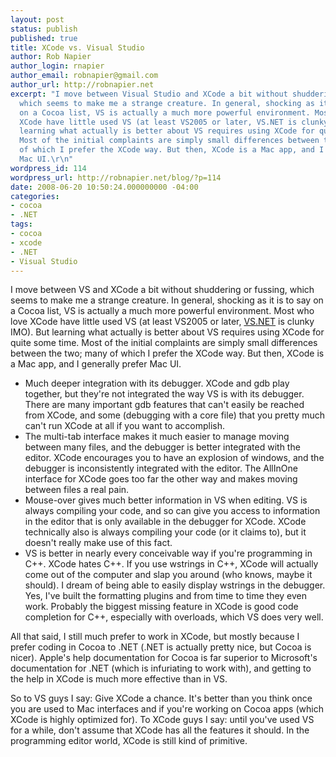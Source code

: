 ```yaml
---
layout: post
status: publish
published: true
title: XCode vs. Visual Studio
author: Rob Napier
author_login: rnapier
author_email: robnapier@gmail.com
author_url: http://robnapier.net
excerpt: "I move between Visual Studio and XCode a bit without shuddering or fussing,
  which seems to make me a strange creature. In general, shocking as it is to say
  on a Cocoa list, VS is actually a much more powerful environment. Most who love
  XCode have little used VS (at least VS2005 or later, VS.NET is clunky IMO). But
  learning what actually is better about VS requires using XCode for quite some time.
  Most of the initial complaints are simply small differences between the two; many
  of which I prefer the XCode way. But then, XCode is a Mac app, and I generally prefer
  Mac UI.\r\n"
wordpress_id: 114
wordpress_url: http://robnapier.net/blog/?p=114
date: 2008-06-20 10:50:24.000000000 -04:00
categories:
- cocoa
- .NET
tags:
- cocoa
- xcode
- .NET
- Visual Studio
---
```

I move between VS and XCode a bit without shuddering or fussing, which seems to make me a strange creature. In general, shocking as it is to say on a Cocoa list, VS is actually a much more powerful environment. Most who love XCode have little used VS (at least VS2005 or later, <a href="http://vs.net/" target="_blank">VS.NET</a> is clunky IMO). But learning what actually is better about VS requires using XCode for quite some time. Most of the initial complaints are simply small differences between the two; many of which I prefer the XCode way. But then, XCode is a Mac app, and I generally prefer Mac UI.

<!-- more -->
<ul>
	<li>Much deeper integration with its debugger. XCode and gdb play together, but they're not integrated the way VS is with its debugger. There are many important gdb features that can't easily be reached from XCode, and some (debugging with a core file) that you pretty much can't run XCode at all if you want to accomplish.</li>
	<li>The multi-tab interface makes it much easier to manage moving between many files, and the debugger is better integrated with the editor. XCode encourages you to have an explosion of windows, and the debugger is inconsistently integrated with the editor. The AllInOne interface for XCode goes too far the other way and makes moving between files a real pain.</li>
	<li>Mouse-over gives much better information in VS when editing. VS is always compiling your code, and so can give you access to information in the editor that is only available in the debugger for XCode. XCode technically also is always compiling your code (or it claims to), but it doesn't really make use of this fact.</li>
	<li>VS is better in nearly every conceivable way if you're programming in C++. XCode hates C++. If you use wstrings in C++, XCode will actually come out of the computer and slap you around (who knows, maybe it should). I dream of being able to easily display wstrings in the debugger. Yes, I've built the formatting plugins and from time to time they even work. Probably the biggest missing feature in XCode is good code completion for C++, especially with overloads, which VS does very well.</li>
</ul>
All that said, I still much prefer to work in XCode, but mostly because I prefer coding in Cocoa to .NET (.NET is actually pretty nice, but Cocoa is nicer). Apple's help documentation for Cocoa is far superior to Microsoft's documentation for .NET (which is infuriating to work with), and getting to the help in XCode is much more effective than in VS.

So to VS guys I say: Give XCode a chance. It's better than you think once you are used to Mac interfaces and if you're working on Cocoa apps (which XCode is highly optimized for). To XCode guys I say: until you've used VS for a while, don't assume that XCode has all the features it should. In the programming editor world, XCode is still kind of primitive.
